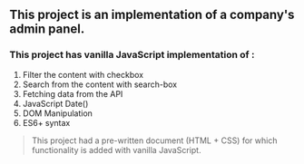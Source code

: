 ## This project is an implementation of a company's admin panel.

### This project has vanilla JavaScript implementation of :

1. Filter the content with checkbox
2. Search from the content with search-box
3. Fetching data from the API
4. JavaScript Date()
5. DOM Manipulation
6. ES6+ syntax

> This project had a pre-written document (HTML + CSS) for which functionality is added with vanilla JavaScript.
